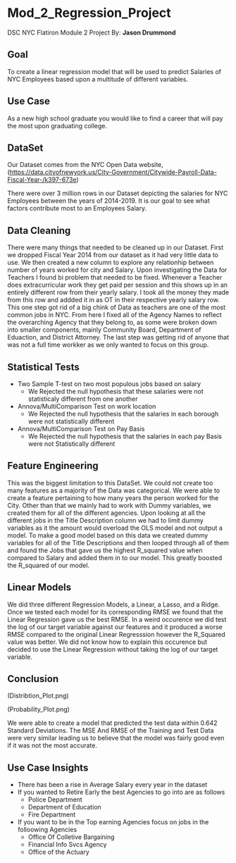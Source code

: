 # Mod_2_Regression_Project

DSC NYC Flatiron Module 2 Project
By: **Jason Drummond**

## Goal

To create a linear regression model that will be used to predict Salaries of NYC Employees based upon a multitude of different variables.

## Use Case

As a new high school graduate you would like to find a career that will pay the most upon graduating college.

## DataSet

Our Dataset comes from the NYC Open Data website, (https://data.cityofnewyork.us/City-Government/Citywide-Payroll-Data-Fiscal-Year-/k397-673e)

There were over 3 million rows in our Dataset depicting the salaries for NYC Employees between the years of 2014-2019. It is our goal to see what factors contribute most to an Employees Salary.


## Data Cleaning

There were many things that needed to be cleaned up in our Dataset. First we dropped Fiscal Year 2014 from our dataset as it had very little data to use. We then created a new column to explore any relationhip between number of years worked for city and Salary. Upon investigating the Data for Teachers I found bi problem that needed to be fixed. Whenever a Teacher does extracurricular work they get paid per session and this shows up in an entirely different row from their yearly salary. I took all the money they made from this row and addded it in as OT in their respective yearly salary row. This one step got rid of a big chink of Data as teachers are one of the most common jobs in NYC. From here I fixed all of the Agency Names to reflect the overarching Agency that they belong to, as some were broken down into smaller components, mainly Community Board, Department of Eduaction, and District Attorney. The last step was getting rid of anyone that was not a full time workker as we only wanted to focus on this group.

## Statistical Tests

* Two Sample T-test on two most populous jobs based on salary
  * We Rejected the null hypothesis that these salaries were not statisticaly different from one another
* Annova/MultiComparison Test on work location 
  * We Rejected the null hypothesis that the salaries in each borough were not statistically different
* Annova/MultiComparison Test on Pay Basis
  * We Rejected the null hypothesis that the salaries in each pay Basis were not Statistically different


## Feature Engineering

This was the biggest limitation to this DataSet. We could not create too many features as a majority of the Data was categorical. We were able to create a feature pertaining to how many years the person worked for the City. Other than that we mainly had to work with Dummy variables, we created them for all of the different agencies. Upon looking at all the different jobs in the Title Description column we had to limit dummy variables as it the amount would overload the OLS model and not output a model. To make a good model based on this data we created dummy variables for all of the Title Descriptions and then looped through all of them and found the Jobs that gave us the highest R_squared value when compared to Salary and added them in to our model. This greatly boosted the R_squared of our model.

## Linear Models

We did three different Regression Models, a Linear, a Lasso, and a Ridge. Once we tested each model for its corresponding RMSE we found that the Linear Regression gave us the best RMSE. In a weird occurence we did test the log of our target variable against our features and it produced a worse RMSE compared to the original Linear Regresssion however the R_Squared value was better. We did not know how to explain this occurence but decided to use the Linear Regression without taking the log of our target variable.

## Conclusion
 
(Distribtion_Plot.png)

(Probability_Plot.png)

We were able to create a model that predicted the test data within 0.642 Standard Deviations. The MSE And RMSE of the Training and Test Data were very similar leading us to believe that the model was fairly good even if it was not the most accurate.

## Use Case Insights

* There has been a rise in Average Salary every year in the dataset 
* If you wanted to Retire Early the best Agencies to go into are as follows
  * Police Department
  * Department of Education
  * Fire Department
* If you want to be in the Top earning Agencies focus on jobs in the folloowing Agencies
  * Office Of Colletive Bargaining
  * Financial Info Svcs Agency
  * Office of the Actuary
